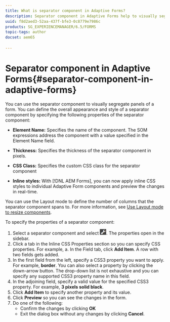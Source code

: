 ```yaml
---
title: What is separator component in Adaptive Forms?
description: Separator component in Adaptive Forms help to visually segregate sections of a form.
uuid: f8d2aed3-52aa-437f-bfe3-0c8779e7986c
products: SG_EXPERIENCEMANAGER/6.5/FORMS
topic-tags: author
docset: aem65

---
```


# Separator component in Adaptive Forms{#separator-component-in-adaptive-forms}

You can use the separator component to visually segregate panels of a form. You can define the overall appearance and style of a separator component by specifying the following properties of the separator component:

* **Element Name:** Specifies the name of the component. The SOM expressions address the component with a value specified in the Element Name field.
* **Thickness:** Specifies the thickness of the separator component in pixels.

* **CSS Class:** Specifies the custom CSS class for the separator component  

* **Inline styles:** With [!DNL AEM Forms], you can now apply inline CSS styles to individual Adaptive Form components and preview the changes in real-time.

You can use the Layout mode to define the number of columns that the separator component spans to. For more information, see [Use Layout mode to resize components](resize-using-layout-mode.md).

To specify the properties of a separator component:

1. Select a separator component and select ![cmppr](assets/cmppr.png). The properties open in the sidebar.
1. Click a tab in the Inline CSS Properties section so you can specify CSS properties. For example, a. In the Field tab, click **Add Item**. A row with two fields gets added.
1. In the first field from the left, specify a CSS3 property you want to apply. For example, **border**. You can also select a property by clicking the down-arrow button. The drop-down list is not exhaustive and you can specify any supported CSS3 property name in this field.
1. In the adjoining field, specify a valid value for the specified CSS3 property. For example, **3 pixels solid black**.
1. Click **Add Item** to specify another property and its value.
1. Click **Preview** so you can see the changes in the form.
1. Do one of the following:
    * Confirm the changes by clicking **OK**
    * Exit the dialog box without any changes by clicking **Cancel**.

